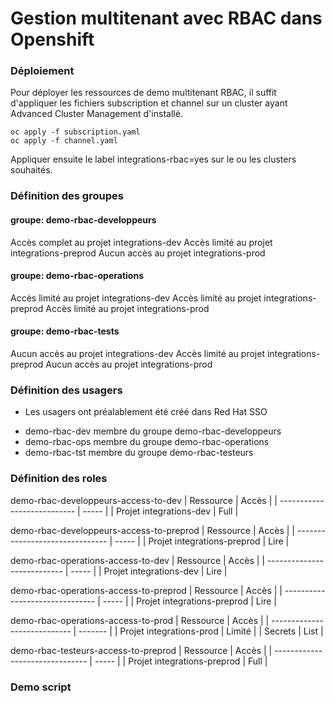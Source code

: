 # Gestion multitenant avec RBAC dans Openshift


### Déploiement 

Pour déployer les ressources de demo multitenant RBAC, il suffit d'appliquer les fichiers subscription et channel sur un cluster ayant Advanced Cluster Management d'installé. 

``` 
oc apply -f subscription.yaml
oc apply -f channel.yaml
```

Appliquer ensuite le label integrations-rbac=yes sur le ou les clusters souhaités. 

### Définition des groupes

#### groupe: demo-rbac-developpeurs

Accès complet au projet integrations-dev
Accès limité au projet integrations-preprod
Aucun accès au projet integrations-prod

#### groupe: demo-rbac-operations

Accès limité au projet integrations-dev
Accès limité au projet integrations-preprod
Accès limité au projet integrations-prod

#### groupe: demo-rbac-tests

Aucun accès au projet integrations-dev
Accès limité au projet integrations-preprod
Aucun accès au projet integrations-prod

### Définition des usagers

* Les usagers ont préalablement été créé dans Red Hat SSO 

- demo-rbac-dev membre du groupe demo-rbac-developpeurs
- demo-rbac-ops membre du groupe demo-rbac-operations
- demo-rbac-tst membre du groupe demo-rbac-testeurs

### Définition des roles 

demo-rbac-developpeurs-access-to-dev
| Ressource                   | Accès |
| --------------------------- | ----- |
| Projet integrations-dev     | Full  |

demo-rbac-developpeurs-access-to-preprod
| Ressource                       | Accès |
| ------------------------------- | ----- |
| Projet integrations-preprod     | Lire  |

demo-rbac-operations-access-to-dev
| Ressource                   | Accès |
| --------------------------- | ----- |
| Projet integrations-dev     | Lire  |

demo-rbac-operations-access-to-preprod
| Ressource                       | Accès |
| ------------------------------- | ----- |
| Projet integrations-preprod     | Lire  |

demo-rbac-operations-access-to-prod
| Ressource                    | Accès   |
| ---------------------------- | ------- |
| Projet integrations-prod     | Limité  |
| Secrets                      | List    |

demo-rbac-testeurs-access-to-preprod
| Ressource                       | Accès |
| ------------------------------- | ----- |
| Projet integrations-preprod     | Full  |

### Demo script


